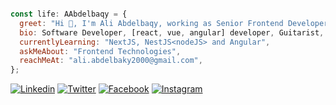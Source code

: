
```javascript

const life: AAbdelbaqy = {
  greet: "Hi 👋, I'm Ali Abdelbaqy, working as Senior Frontend Developer at Velents",
  bio: Software Developer, [react, vue, angular] developer, Guitarist, and autodidact. from Egypt,
  currentlyLearning: "NextJS, NestJS<nodeJS> and Angular",
  askMeAbout: "Frontend Technologies",
  reachMeAt: "ali.abdelbaky2000@gmail.com",
};
``` 

[![Linkedin](https://img.shields.io/badge/LinkedIn-0077B5?style=flat&logo=linkedin&logoColor=white)](https://www.linkedin.com/in/ali-abdelbaky/) 
[![Twitter](https://img.shields.io/badge/Twitter-1DA1F2?style=flat&logo=twitter&logoColor=white)](https://twitter.com/abdelbaky_11)
[![Facebook](https://img.shields.io/badge/Facebook-0077B5?style=flat&logo=facebook&logoColor=white)](https://www.facebook.com/ali.abdelbaky23/)
[![Instagram](https://img.shields.io/badge/Instagram-e91e63?style=flat&logo=instagram&logoColor=white)](https://www.instagram.com/ali_abdelbaky/)







<!-- ### Hi, I'm Ali Abdelbaky 👋

---

## I'm Frontend Developer

- 👯 I’m looking to collaborate with other Web Developers
- 🥅 2022 Goals: Contribute more to Open Source projects
- 🔭 I’m currently working on ... Freelance
- ⚡ I love to play guitar

### Connect with me:
[<img align="left" alt="aliAbdelbaky | Twitter" width="22px" src="https://cdn.jsdelivr.net/npm/simple-icons@v3/icons/facebook.svg" />][facebook]
[<img align="left" alt="aliAbdelbaky | Twitter" width="22px" src="https://cdn.jsdelivr.net/npm/simple-icons@v3/icons/twitter.svg" />][twitter]
[<img align="left" alt="aliAbdelbaky | LinkedIn" width="22px" src="https://cdn.jsdelivr.net/npm/simple-icons@v3/icons/linkedin.svg" />][linkedin]
[<img align="left" alt="aliAbdelbaky | Instagram" width="22px" src="https://cdn.jsdelivr.net/npm/simple-icons@v3/icons/instagram.svg" />][instagram]

<br />

### Languages and Tools:

<img align="left" alt="Visual Studio Code" width="26px" src="https://raw.githubusercontent.com/github/explore/80688e429a7d4ef2fca1e82350fe8e3517d3494d/topics/visual-studio-code/visual-studio-code.png" />
<img align="left" alt="HTML5" width="26px" src="https://raw.githubusercontent.com/github/explore/80688e429a7d4ef2fca1e82350fe8e3517d3494d/topics/html/html.png" />
<img align="left" alt="CSS3" width="26px" src="https://raw.githubusercontent.com/github/explore/80688e429a7d4ef2fca1e82350fe8e3517d3494d/topics/css/css.png" />
<img align="left" alt="Sass" width="26px" src="https://raw.githubusercontent.com/github/explore/80688e429a7d4ef2fca1e82350fe8e3517d3494d/topics/sass/sass.png" />
<img align="left" alt="Pug" width="26px" src="https://cdn.icon-icons.com/icons2/2699/PNG/512/pugjs_logo_icon_170825.png" />
<img align="left" alt="gulp" width="26px" height="26px" src="https://upload.wikimedia.org/wikipedia/commons/7/72/Gulp.js_Logo.svg" />
<img align="left" alt="Bootstrap" width="26px" src="https://upload.wikimedia.org/wikipedia/commons/b/b2/Bootstrap_logo.svg" />
<img align="left" alt="JavaScript" width="26px" src="https://raw.githubusercontent.com/github/explore/80688e429a7d4ef2fca1e82350fe8e3517d3494d/topics/javascript/javascript.png" />
<img align="left" alt="Vue" width="26px" src="https://upload.wikimedia.org/wikipedia/commons/9/95/Vue.js_Logo_2.svg" />
<img align="left" alt="Node.js" width="26px" src="https://raw.githubusercontent.com/github/explore/80688e429a7d4ef2fca1e82350fe8e3517d3494d/topics/nodejs/nodejs.png" />
<img align="left" alt="Git" width="26px" src="https://raw.githubusercontent.com/github/explore/80688e429a7d4ef2fca1e82350fe8e3517d3494d/topics/git/git.png" />
<img align="left" alt="GitHub" width="26px" src="https://raw.githubusercontent.com/github/explore/78df643247d429f6cc873026c0622819ad797942/topics/github/github.png" />
<img align="left" alt="Terminal" width="26px" src="https://raw.githubusercontent.com/github/explore/80688e429a7d4ef2fca1e82350fe8e3517d3494d/topics/terminal/terminal.png" />

<br />

---

<details>
  <summary>:zap: Recent GitHub Activity</summary>
  
<!--START_SECTION:activity-->
<!-- 1. Create Dashboard [#1](https://github.com/AliAbdelbaky/bab-dashboard) in [AliAbdelbaky/bab-dashboard](https://github.com/AliAbdelbaky/bab-dashboard)
2. Dark mode theme [#2](https://github.com/AliAbdelbaky/Dark-mode-theme) in [AliAbdelbaky/Dark-mode-theme](https://github.com/AliAbdelbaky/Dark-mode-theme)
3. Todo list with vue  [#3](https://github.com/AliAbdelbaky/Todos-app) in [AliAbdelbaky/Todos-app](https://github.com/AliAbdelbaky/Todos-app)
4. Sofra Restaurant [#4](https://github.com/AliAbdelbaky/Sofra-Restaurant) in [AliAbdelbaky/Sofra-Restaurant](https://github.com/AliAbdelbaky/Sofra-Restaurant) -->
<!--END_SECTION:activity-->

<!-- </details> -->

<!-- [facebook]: https://www.facebook.com/ali.abdelbaky23/
[twitter]: http://twitter.com/abdelbaky_11
[instagram]: https://www.instagram.com/ali_abdelbaqy/
[linkedin]: https://www.linkedin.com/in/ali-abdelbaqy/
 -->


